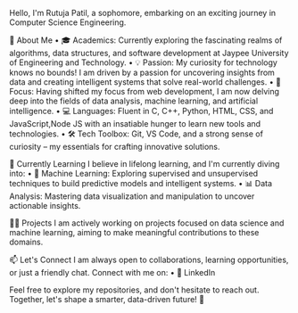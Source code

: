 Hello, I'm Rutuja Patil, a sophomore, embarking on an exciting journey in Computer Science Engineering.

🚀 About Me
• 🎓 Academics: Currently exploring the fascinating realms of algorithms, data structures, and software development at Jaypee University of Engineering and Technology.
• 💡 Passion: My curiosity for technology knows no bounds! I am driven by a passion for uncovering insights from data and creating intelligent systems that solve real-world challenges.
• 🧠 Focus: Having shifted my focus from web development, I am now delving deep into the fields of data analysis, machine learning, and artificial intelligence.
• 💻 Languages: Fluent in C, C++, Python, HTML, CSS, and JavaScript,Node JS with an insatiable hunger to learn new tools and technologies.
• 🛠️ Tech Toolbox: Git, VS Code, and a strong sense of curiosity – my essentials for crafting innovative solutions.

🌱 Currently Learning
I believe in lifelong learning, and I'm currently diving into:
• 🤖 Machine Learning: Exploring supervised and unsupervised techniques to build predictive models and intelligent systems.
• 📊 Data Analysis: Mastering data visualization and manipulation to uncover actionable insights.

👨‍💻 Projects
I am actively working on projects focused on data science and machine learning, aiming to make meaningful contributions to these domains.

📫 Let's Connect
I am always open to collaborations, learning opportunities, or just a friendly chat. Connect with me on:
• 💼 LinkedIn

Feel free to explore my repositories, and don't hesitate to reach out. Together, let's shape a smarter, data-driven future! 🚀






